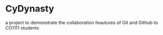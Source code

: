 # CyDynasty
a project to demonstrate the collaboration feautures of Git and Github to CO1111 students
